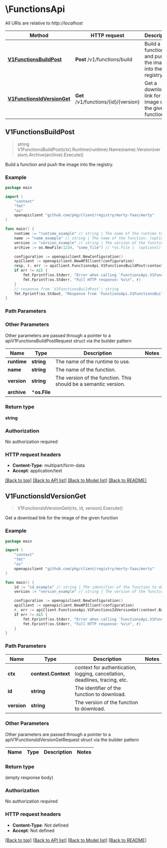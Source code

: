 # \FunctionsApi

All URIs are relative to *http://localhost*

Method | HTTP request | Description
------------- | ------------- | -------------
[**V1FunctionsBuildPost**](FunctionsApi.md#V1FunctionsBuildPost) | **Post** /v1/functions/build | Build a function and push the image into the registry.
[**V1FunctionsIdVersionGet**](FunctionsApi.md#V1FunctionsIdVersionGet) | **Get** /v1/functions/{id}/{version} | Get a download link for the image of the given function



## V1FunctionsBuildPost

> string V1FunctionsBuildPost(ctx).Runtime(runtime).Name(name).Version(version).Archive(archive).Execute()

Build a function and push the image into the registry.

### Example

```go
package main

import (
    "context"
    "fmt"
    "os"
    openapiclient "github.com/pkg/client/registry/morty-faas/morty"
)

func main() {
    runtime := "runtime_example" // string | The name of the runtime to use. (optional)
    name := "name_example" // string | The name of the function. (optional)
    version := "version_example" // string | The version of the function. This should be a semantic version. (optional)
    archive := os.NewFile(1234, "some_file") // *os.File |  (optional)

    configuration := openapiclient.NewConfiguration()
    apiClient := openapiclient.NewAPIClient(configuration)
    resp, r, err := apiClient.FunctionsApi.V1FunctionsBuildPost(context.Background()).Runtime(runtime).Name(name).Version(version).Archive(archive).Execute()
    if err != nil {
        fmt.Fprintf(os.Stderr, "Error when calling `FunctionsApi.V1FunctionsBuildPost``: %v\n", err)
        fmt.Fprintf(os.Stderr, "Full HTTP response: %v\n", r)
    }
    // response from `V1FunctionsBuildPost`: string
    fmt.Fprintf(os.Stdout, "Response from `FunctionsApi.V1FunctionsBuildPost`: %v\n", resp)
}
```

### Path Parameters



### Other Parameters

Other parameters are passed through a pointer to a apiV1FunctionsBuildPostRequest struct via the builder pattern


Name | Type | Description  | Notes
------------- | ------------- | ------------- | -------------
 **runtime** | **string** | The name of the runtime to use. | 
 **name** | **string** | The name of the function. | 
 **version** | **string** | The version of the function. This should be a semantic version. | 
 **archive** | ***os.File** |  | 

### Return type

**string**

### Authorization

No authorization required

### HTTP request headers

- **Content-Type**: multipart/form-data
- **Accept**: application/text

[[Back to top]](#) [[Back to API list]](../README.md#documentation-for-api-endpoints)
[[Back to Model list]](../README.md#documentation-for-models)
[[Back to README]](../README.md)


## V1FunctionsIdVersionGet

> V1FunctionsIdVersionGet(ctx, id, version).Execute()

Get a download link for the image of the given function

### Example

```go
package main

import (
    "context"
    "fmt"
    "os"
    openapiclient "github.com/pkg/client/registry/morty-faas/morty"
)

func main() {
    id := "id_example" // string | The identifier of the function to download.
    version := "version_example" // string | The version of the function to download.

    configuration := openapiclient.NewConfiguration()
    apiClient := openapiclient.NewAPIClient(configuration)
    r, err := apiClient.FunctionsApi.V1FunctionsIdVersionGet(context.Background(), id, version).Execute()
    if err != nil {
        fmt.Fprintf(os.Stderr, "Error when calling `FunctionsApi.V1FunctionsIdVersionGet``: %v\n", err)
        fmt.Fprintf(os.Stderr, "Full HTTP response: %v\n", r)
    }
}
```

### Path Parameters


Name | Type | Description  | Notes
------------- | ------------- | ------------- | -------------
**ctx** | **context.Context** | context for authentication, logging, cancellation, deadlines, tracing, etc.
**id** | **string** | The identifier of the function to download. | 
**version** | **string** | The version of the function to download. | 

### Other Parameters

Other parameters are passed through a pointer to a apiV1FunctionsIdVersionGetRequest struct via the builder pattern


Name | Type | Description  | Notes
------------- | ------------- | ------------- | -------------



### Return type

 (empty response body)

### Authorization

No authorization required

### HTTP request headers

- **Content-Type**: Not defined
- **Accept**: Not defined

[[Back to top]](#) [[Back to API list]](../README.md#documentation-for-api-endpoints)
[[Back to Model list]](../README.md#documentation-for-models)
[[Back to README]](../README.md)


